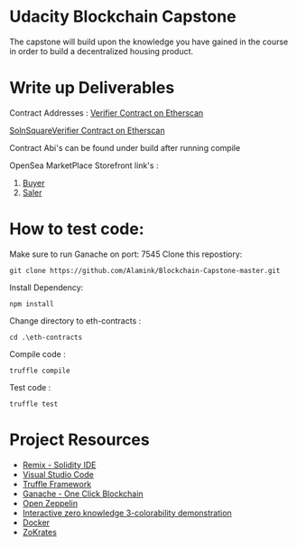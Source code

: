 # Udacity Blockchain Capstone

The capstone will build upon the knowledge you have gained in the course in order to build a decentralized housing product. 

# Write up Deliverables
Contract Addresses :
[Verifier Contract on Etherscan ](https://rinkeby.etherscan.io/address/0xe1C576b5B9E5Dfd89030ad94A29540c7cC7e9D5b)

[SolnSquareVerifier Contract on Etherscan ](https://rinkeby.etherscan.io/address/0x707951EaA2A635690eb5c818a3F6660cB359aAE2)

Contract Abi's  can be found under build after running compile 

OpenSea MarketPlace Storefront link's :
1. [Buyer](https://rinkeby.opensea.io/accounts/0xD6C3a15295E19BC6CCe97914B7eB5d71EEb198Bf)
2. [Saler](https://rinkeby.opensea.io/accounts/0xA379a662fcE14d8a37730B2C0f6b79B1924990b0)

# How to test code: 
Make sure to run Ganache on port: 7545 
Clone this repostiory:
```
git clone https://github.com/Alamink/Blockchain-Capstone-master.git
```
Install Dependency:
```
npm install
```
Change directory to eth-contracts :
```
cd .\eth-contracts
```
Compile code :
```
truffle compile
```
Test code : 
```
truffle test
```
# Project Resources

* [Remix - Solidity IDE](https://remix.ethereum.org/)
* [Visual Studio Code](https://code.visualstudio.com/)
* [Truffle Framework](https://truffleframework.com/)
* [Ganache - One Click Blockchain](https://truffleframework.com/ganache)
* [Open Zeppelin ](https://openzeppelin.org/)
* [Interactive zero knowledge 3-colorability demonstration](http://web.mit.edu/~ezyang/Public/graph/svg.html)
* [Docker](https://docs.docker.com/install/)
* [ZoKrates](https://github.com/Zokrates/ZoKrates)
